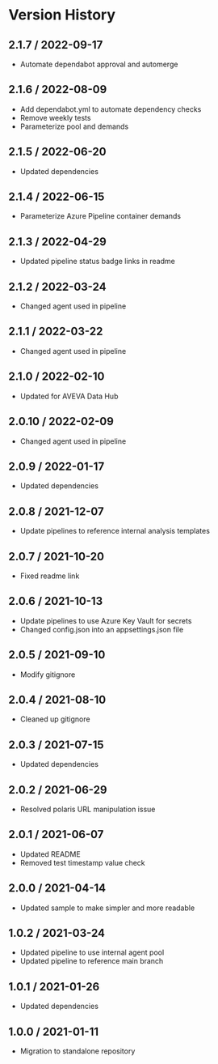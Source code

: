 # Version History

## 2.1.7 / 2022-09-17

- Automate dependabot approval and automerge

## 2.1.6 / 2022-08-09

- Add dependabot.yml to automate dependency checks
- Remove weekly tests
- Parameterize pool and demands

## 2.1.5 / 2022-06-20

- Updated dependencies

## 2.1.4 / 2022-06-15

- Parameterize Azure Pipeline container demands

## 2.1.3 / 2022-04-29

- Updated pipeline status badge links in readme

## 2.1.2 / 2022-03-24

- Changed agent used in pipeline

## 2.1.1 / 2022-03-22

- Changed agent used in pipeline

## 2.1.0 / 2022-02-10

- Updated for AVEVA Data Hub

## 2.0.10 / 2022-02-09

- Changed agent used in pipeline

## 2.0.9 / 2022-01-17

- Updated dependencies

## 2.0.8 / 2021-12-07

- Update pipelines to reference internal analysis templates

## 2.0.7 / 2021-10-20

- Fixed readme link

## 2.0.6 / 2021-10-13

- Update pipelines to use Azure Key Vault for secrets
- Changed config.json into an appsettings.json file

## 2.0.5 / 2021-09-10

- Modify gitignore

## 2.0.4 / 2021-08-10

- Cleaned up gitignore

## 2.0.3 / 2021-07-15

- Updated dependencies

## 2.0.2 / 2021-06-29

- Resolved polaris URL manipulation issue

## 2.0.1 / 2021-06-07

- Updated README
- Removed test timestamp value check

## 2.0.0 / 2021-04-14

- Updated sample to make simpler and more readable

## 1.0.2 / 2021-03-24

- Updated pipeline to use internal agent pool
- Updated pipeline to reference main branch

## 1.0.1 / 2021-01-26

- Updated dependencies

## 1.0.0 / 2021-01-11

- Migration to standalone repository
